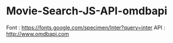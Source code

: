 # Movie-Search-JS-API-omdbapi

Font : https://fonts.google.com/specimen/Inter?query=inter
API : http://www.omdbapi.com
